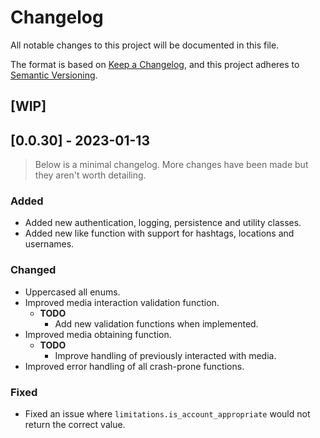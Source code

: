 # Changelog
All notable changes to this project will be documented in this file.

The format is based on [Keep a Changelog](https://keepachangelog.com/en/1.0.0/),
and this project adheres to [Semantic Versioning](https://semver.org/spec/v2.0.0.html).

## [WIP]
## [0.0.30] - 2023-01-13
> Below is a minimal changelog. More changes have been made but they aren't worth detailing.
### Added
- Added new authentication, logging, persistence and utility classes.
- Added new like function with support for hashtags, locations and usernames.

### Changed
- Uppercased all enums.
- Improved media interaction validation function.
    - **TODO**
        - Add new validation functions when implemented.
- Improved media obtaining function.
    - **TODO**
        - Improve handling of previously interacted with media.
- Improved error handling of all crash-prone functions.

### Fixed
- Fixed an issue where `limitations.is_account_appropriate` would not return the correct value.